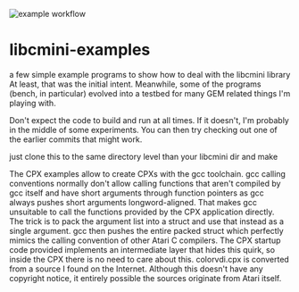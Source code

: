 ![example workflow](https://github.com/mfro0/libcmini-examples/actions/workflows/makefile.yml/badge.svg)

# libcmini-examples
a few simple example programs to show how to deal with the libcmini library
At least, that was the initial intent. Meanwhile, some of the programs (bench, in particular) evolved into a testbed for many GEM related things I'm playing with.

Don't expect the code to build and run at all times. If it doesn't, I'm probably in the middle of some experiments. You can then try checking out one of the earlier commits that might work.

just clone this to the same directory level than your libcmini dir and make

The CPX examples allow to create CPXs with the gcc toolchain. gcc calling conventions normally don't allow calling functions that aren't compiled by gcc itself and have short arguments through function pointers as gcc always pushes short arguments longword-aligned. That makes gcc unsuitable to call the functions provided by the CPX application directly.
The trick is to pack the argument list into a struct and use that instead as a single argument. gcc then pushes the entire packed struct which perfectly mimics the calling convention of other Atari C compilers. The CPX startup code provided implements an intermediate layer that hides this quirk, so inside the CPX there is no need to care about this.
colorvdi.cpx is converted from a source I found on the Internet. Although this doesn't have any copyright notice, it entirely possible the sources originate from Atari itself. 

